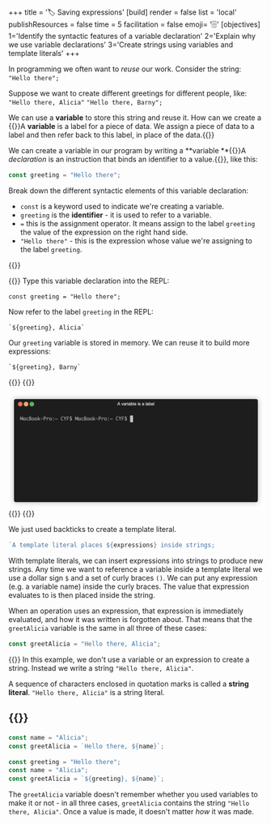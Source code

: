 +++
title = '🏷️ Saving expressions'
[build]
    render = false
    list = 'local'
    publishResources = false
time = 5
facilitation = false
emoji= '🗄️'
[objectives]
1='Identify the syntactic features of a variable declaration'
2='Explain why we use variable declarations'
3='Create strings using variables and template literals'
+++

In programming we often want to _reuse_ our work. Consider the string: `"Hello there";`

Suppose we want to create different greetings for different people, like: `"Hello there, Alicia"` `"Hello there, Barny";`

We can use a **variable** to store this string and reuse it. How can we create a {{<tooltip title="variable" emoji="🏷️">}}A **variable** is a label for a piece of data. We assign a piece of data to a label and then refer back to this label, in place of the data.{{</tooltip>}}

We can create a variable in our program by writing a **variable **{{<tooltip title="declaration" type="definition">}}A _declaration_ is an instruction that binds an identifier to a value.{{</tooltip>}}, like this:

```js title="variable declaration"
const greeting = "Hello there";
```

Break down the different syntactic elements of this variable declaration:

- `const` is a keyword used to indicate we're creating a variable.
- `greeting` is the **identifier** - it is used to refer to a variable.
- `=` this is the assignment operator. It means assign to the label `greeting` the value of the expression on the right hand side.
- `"Hello there"` - this is the expression whose value we're assigning to the label `greeting`.

{{<tabs name="greeting">}}

{{<tab name="Try it yourself">}}
Type this variable declaration into the REPL:

```
const greeting = "Hello there";
```

Now refer to the label `greeting` in the REPL:

```
`${greeting}, Alicia`
```

Our `greeting` variable is stored in memory. We can reuse it to build more expressions:

```
`${greeting}, Barny`
```

{{</tab>}}
{{<tab name="Watch and follow along">}}

![greeting](greeting.gif "Store your string in a variable and reuse it")
{{</tab>}}
{{</tabs>}}

We just used backticks to create a template literal.

```js
`A template literal places ${expressions} inside strings;
```

With template literals, we can insert expressions into strings to produce new strings. Any time we want to reference a variable inside a template literal we use a dollar sign `$` and a set of curly braces `()`. We can put any expression (e.g. a variable name) inside the curly braces. The value that expression evaluates to is then placed inside the string.

When an operation uses an expression, that expression is immediately evaluated, and how it was written is forgotten about. That means that the `greetAlicia` variable is the same in all three of these cases:

```js
const greetAlicia = "Hello there, Alicia";
```

{{<note type="note" title="string literal">}}
In this example, we don't use a variable or an expression to create a string. Instead we write a string `"Hello there, Alicia"`.

A sequence of characters enclosed in quotation marks is called a **string literal**. `"Hello there, Alicia"` is a string literal.

## {{</note>}}

```js
const name = "Alicia";
const greetAlicia = `Hello there, ${name}`;
```

```js
const greeting = "Hello there";
const name = "Alicia";
const greetAlicia = `${greeting}, ${name}`;
```

The `greetAlicia` variable doesn't remember whether you used variables to make it or not - in all three cases, `greetAlicia` contains the string `"Hello there, Alicia"`. Once a value is made, it doesn't matter _how_ it was made.
